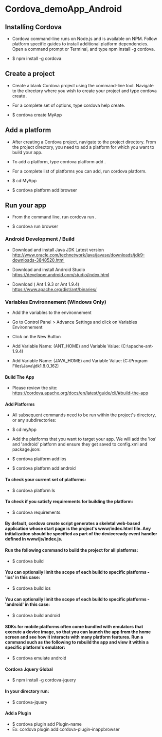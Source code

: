 # Cordova_demoApp_Android

## Installing Cordova
- Cordova command-line runs on Node.js and is available on NPM. Follow platform specific guides to install additional platform dependencies. Open a command prompt or Terminal, and type npm install -g cordova.

- $ npm install -g cordova 

## Create a project
- Create a blank Cordova project using the command-line tool. Navigate to the directory where you wish to create your project and type cordova create <path>.

- For a complete set of options, type cordova help create.

- $ cordova create MyApp

## Add a platform
- After creating a Cordova project, navigate to the project directory. From the project directory, you need to add a platform for which you want to build your app.

- To add a platform, type cordova platform add <platform name>.

- For a complete list of platforms you can add, run cordova platform.

- $ cd MyApp

- $ cordova platform add browser

## Run your app
- From the command line, run cordova run <platform name>.

- $ cordova run browser

### Android Development / Build

- Download and install Java JDK Latest version http://www.oracle.com/technetwork/java/javase/downloads/jdk9-downloads-3848520.html

- Download and install  Android Studio https://developer.android.com/studio/index.html

- Download ( Ant 1.9.3 or Ant 1.9.4)  https://www.apache.org/dist/ant/binaries/ 

### Variables Environnement (Windows Only)

- Add the variables to the environnement

-  Go to Control Panel > Advance Settings and click on Variables Environnement

-  Click on the New Button

- Add Variable Name: (ANT_HOME) and Variable Value: (C:\apache-ant-1.9.4) 

- Add Variable Name: (JAVA_HOME) and Variable Value: (C:\Program Files\Java\jdk1.8.0_162) 

#### Build The App

- Please review the site: https://cordova.apache.org/docs/en/latest/guide/cli/#build-the-app

#### Add Platforms
- All subsequent commands need to be run within the project's directory, or any subdirectories:

- $ cd myApp
- Add the platforms that you want to target your app. We will add the 'ios' and 'android' platform and ensure they get saved to config.xml and package.json:

- $ cordova platform add ios
- $ cordova platform add android

#### To check your current set of platforms:

- $ cordova platform ls

#### To check if you satisfy requirements for building the platform:

- $ cordova requirements

#### By default, cordova create script generates a skeletal web-based application whose start page is the project's www/index.html file. Any initialization should be specified as part of the deviceready event handler defined in www/js/index.js.

#### Run the following command to build the project for all platforms:

- $ cordova build

#### You can optionally limit the scope of each build to specific platforms - 'ios' in this case:

- $ cordova build ios

#### You can optionally limit the scope of each build to specific platforms - 'android' in this case:

- $ cordova build android


#### SDKs for mobile platforms often come bundled with emulators that execute a device image, so that you can launch the app from the home screen and see how it interacts with many platform features. Run a command such as the following to rebuild the app and view it within a specific platform's emulator:

- $ cordova emulate android


#### Cordova Jquery Global

- $ npm install -g cordova-jquery

#### In your directory run: 

- $ cordova-jquery

#### Add a  Plugin

- $ cordova plugin add Plugin-name
- Ex: cordova plugin add cordova-plugin-inappbrowser 